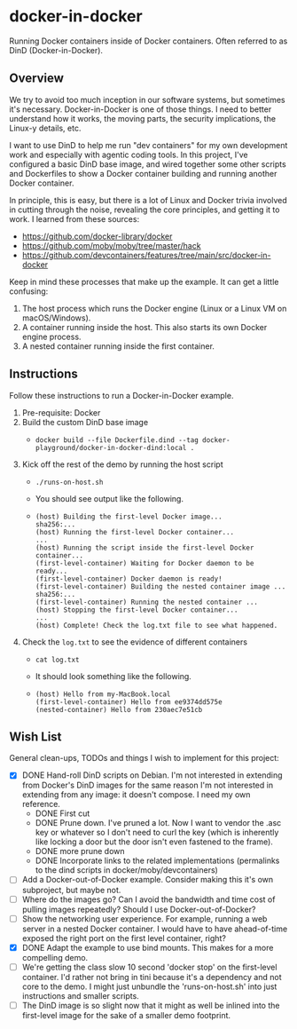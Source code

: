 # docker-in-docker

Running Docker containers inside of Docker containers. Often referred to as DinD (Docker-in-Docker).


## Overview

We try to avoid too much inception in our software systems, but sometimes it's necessary. Docker-in-Docker is one of
those things. I need to better understand how it works, the moving parts, the security implications, the Linux-y
details, etc.

I want to use DinD to help me run "dev containers" for my own development work and especially with agentic coding tools.
In this project, I've configured a basic DinD base image, and wired together some other scripts and Dockerfiles to show
a Docker container building and running another Docker container.

In principle, this is easy, but there is a lot of Linux and Docker trivia involved in cutting through the noise,
revealing the core principles, and getting it to work. I learned from these sources:

- https://github.com/docker-library/docker
- https://github.com/moby/moby/tree/master/hack
- https://github.com/devcontainers/features/tree/main/src/docker-in-docker

Keep in mind these processes that make up the example. It can get a little confusing:

1. The host process which runs the Docker engine (Linux or a Linux VM on macOS/Windows).
2. A container running inside the host. This also starts its own Docker engine process.
3. A nested container running inside the first container.


## Instructions

Follow these instructions to run a Docker-in-Docker example.

1. Pre-requisite: Docker
2. Build the custom DinD base image
    - ```shell
      docker build --file Dockerfile.dind --tag docker-playground/docker-in-docker-dind:local .
      ```
3. Kick off the rest of the demo by running the host script
    - ```shell
      ./runs-on-host.sh
      ```
    - You should see output like the following.
    - ```text
      (host) Building the first-level Docker image...
      sha256:...
      (host) Running the first-level Docker container...
      ...
      (host) Running the script inside the first-level Docker container...
      (first-level-container) Waiting for Docker daemon to be ready...
      (first-level-container) Docker daemon is ready!
      (first-level-container) Building the nested container image ...
      sha256:...
      (first-level-container) Running the nested container ...
      (host) Stopping the first-level Docker container...
      ...
      (host) Complete! Check the log.txt file to see what happened.
      ```
4. Check the `log.txt` to see the evidence of different containers
    - ```shell
      cat log.txt
      ```
    - It should look something like the following.
    - ```text
      (host) Hello from my-MacBook.local
      (first-level-container) Hello from ee9374dd575e
      (nested-container) Hello from 230aec7e51cb
      ```


## Wish List

General clean-ups, TODOs and things I wish to implement for this project:

- [x] DONE Hand-roll DinD scripts on Debian. I'm not interested in extending from Docker's DinD images for the same reason I'm not interested in extending from any image: it doesn't compose. I need my own reference. 
  - DONE First cut
  - DONE Prune down. I've pruned a lot. Now I want to vendor the .asc key or whatever so I don't need to curl the
    key (which is inherently like locking a door but the door isn't even fastened to the frame).
  - DONE more prune down
  - DONE Incorporate links to the related implementations (permalinks to the dind scripts in docker/moby/devcontainers)
- [ ] Add a Docker-out-of-Docker example. Consider making this it's own subproject, but maybe not.
- [ ] Where do the images go? Can I avoid the bandwidth and time cost of pulling images repeatedly? Should I use Docker-out-of-Docker?
- [ ] Show the networking user experience. For example, running a web server in a nested Docker container. I would have to have ahead-of-time exposed the right port on the first level container, right?
- [x] DONE Adapt the example to use bind mounts. This makes for a more compelling demo. 
- [ ] We're getting the class slow 10 second 'docker stop' on the first-level container. I'd rather not bring in tini
  because it's a dependency and not core to the demo. I might just unbundle the 'runs-on-host.sh' into just instructions
  and smaller scripts.
- [ ] The DinD image is so slight now that it might as well be inlined into the first-level image for the sake of a smaller demo footprint.
